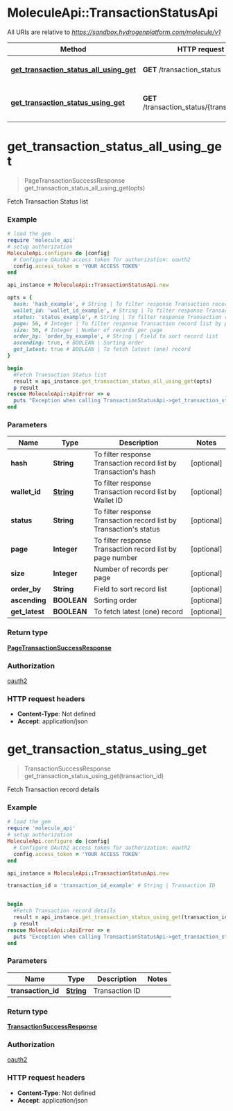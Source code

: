 # MoleculeApi::TransactionStatusApi

All URIs are relative to *https://sandbox.hydrogenplatform.com/molecule/v1*

Method | HTTP request | Description
------------- | ------------- | -------------
[**get_transaction_status_all_using_get**](TransactionStatusApi.md#get_transaction_status_all_using_get) | **GET** /transaction_status | Fetch Transaction Status list
[**get_transaction_status_using_get**](TransactionStatusApi.md#get_transaction_status_using_get) | **GET** /transaction_status/{transaction_id} | Fetch Transaction record details


# **get_transaction_status_all_using_get**
> PageTransactionSuccessResponse get_transaction_status_all_using_get(opts)

Fetch Transaction Status list

### Example
```ruby
# load the gem
require 'molecule_api'
# setup authorization
MoleculeApi.configure do |config|
  # Configure OAuth2 access token for authorization: oauth2
  config.access_token = 'YOUR ACCESS TOKEN'
end

api_instance = MoleculeApi::TransactionStatusApi.new

opts = { 
  hash: 'hash_example', # String | To filter response Transaction record list by Transaction's hash
  wallet_id: 'wallet_id_example', # String | To filter response Transaction record list by Wallet ID
  status: 'status_example', # String | To filter response Transaction record list by Transaction's status
  page: 56, # Integer | To filter response Transaction record list by page number
  size: 56, # Integer | Number of records per page
  order_by: 'order_by_example', # String | Field to sort record list
  ascending: true, # BOOLEAN | Sorting order
  get_latest: true # BOOLEAN | To fetch latest (one) record
}

begin
  #Fetch Transaction Status list
  result = api_instance.get_transaction_status_all_using_get(opts)
  p result
rescue MoleculeApi::ApiError => e
  puts "Exception when calling TransactionStatusApi->get_transaction_status_all_using_get: #{e}"
end
```

### Parameters

Name | Type | Description  | Notes
------------- | ------------- | ------------- | -------------
 **hash** | **String**| To filter response Transaction record list by Transaction&#39;s hash | [optional] 
 **wallet_id** | [**String**](.md)| To filter response Transaction record list by Wallet ID | [optional] 
 **status** | **String**| To filter response Transaction record list by Transaction&#39;s status | [optional] 
 **page** | **Integer**| To filter response Transaction record list by page number | [optional] 
 **size** | **Integer**| Number of records per page | [optional] 
 **order_by** | **String**| Field to sort record list | [optional] 
 **ascending** | **BOOLEAN**| Sorting order | [optional] 
 **get_latest** | **BOOLEAN**| To fetch latest (one) record | [optional] 

### Return type

[**PageTransactionSuccessResponse**](PageTransactionSuccessResponse.md)

### Authorization

[oauth2](../README.md#oauth2)

### HTTP request headers

 - **Content-Type**: Not defined
 - **Accept**: application/json



# **get_transaction_status_using_get**
> TransactionSuccessResponse get_transaction_status_using_get(transaction_id)

Fetch Transaction record details

### Example
```ruby
# load the gem
require 'molecule_api'
# setup authorization
MoleculeApi.configure do |config|
  # Configure OAuth2 access token for authorization: oauth2
  config.access_token = 'YOUR ACCESS TOKEN'
end

api_instance = MoleculeApi::TransactionStatusApi.new

transaction_id = 'transaction_id_example' # String | Transaction ID


begin
  #Fetch Transaction record details
  result = api_instance.get_transaction_status_using_get(transaction_id)
  p result
rescue MoleculeApi::ApiError => e
  puts "Exception when calling TransactionStatusApi->get_transaction_status_using_get: #{e}"
end
```

### Parameters

Name | Type | Description  | Notes
------------- | ------------- | ------------- | -------------
 **transaction_id** | [**String**](.md)| Transaction ID | 

### Return type

[**TransactionSuccessResponse**](TransactionSuccessResponse.md)

### Authorization

[oauth2](../README.md#oauth2)

### HTTP request headers

 - **Content-Type**: Not defined
 - **Accept**: application/json



